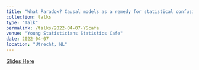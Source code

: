 ```yaml
---
title: "What Paradox? Causal models as a remedy for statistical confusion"
collection: talks
type: "Talk"
permalink: /talks/2022-04-07-YScafe
venue: "Young Statisticians Statistics Cafe"
date: 2022-04-07
location: "Utrecht, NL"
---
```


[Slides Here](http://ryanoisin.github.io/files/YStalk_April2022_OR.pdf)
